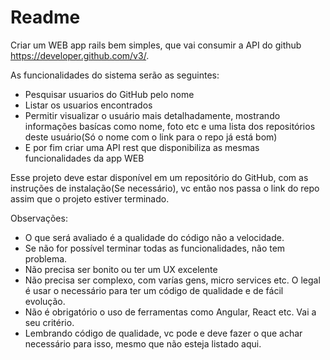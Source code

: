 # Readme
Criar um WEB app rails bem simples,  que vai consumir a API do github https://developer.github.com/v3/.

As funcionalidades do sistema serão as seguintes:

 * Pesquisar usuarios do GitHub pelo nome
 * Listar os usuarios encontrados
 * Permitir visualizar o usuário mais detalhadamente, mostrando informações basícas como nome, foto etc e uma lista dos repositórios deste usuário(Só o nome com o link para o repo já está bom)
 * E por fim criar uma API rest que disponibiliza as mesmas funcionalidades da app WEB

Esse projeto deve estar disponível em um repositório do GitHub, com as instruções de instalação(Se necessário), vc então nos passa o link do repo assim que o projeto estiver terminado.

Observações:
 * O que será avaliado é a qualidade do código não a velocidade.
 * Se não for possível terminar todas as funcionalidades, não tem problema.
 * Não precisa ser bonito ou ter um UX excelente
 * Não precisa ser complexo, com varías gens, micro services etc. O legal é usar o necessário para ter um código de qualidade e de fácil evolução.
 * Não é obrigatório o uso de ferramentas como Angular, React etc. Vai a seu critério.
 * Lembrando código de qualidade, vc pode e deve fazer o que achar necessário para isso, mesmo que não esteja listado aqui.
